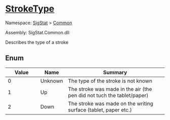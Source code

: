 # [StrokeType](./StrokeType.md)
Namespace: [SigStat]() > [Common](./README.md)

Assembly: SigStat.Common.dll


Describes the type of a stroke

##	Enum

| Value | Name | Summary | 
| --- | --- | --- | 
| 0<img width=160>| Unknown| The type of the stroke is not known<img width=160>| <br>
| 1<img width=160>| Up| The stroke was made in the air (the pen did not tuch the tablet/paper)<img width=160>| <br>
| 2<img width=160>| Down| The stroke was made on the writing surface (tablet, paper etc.)<img width=160>| <br>



